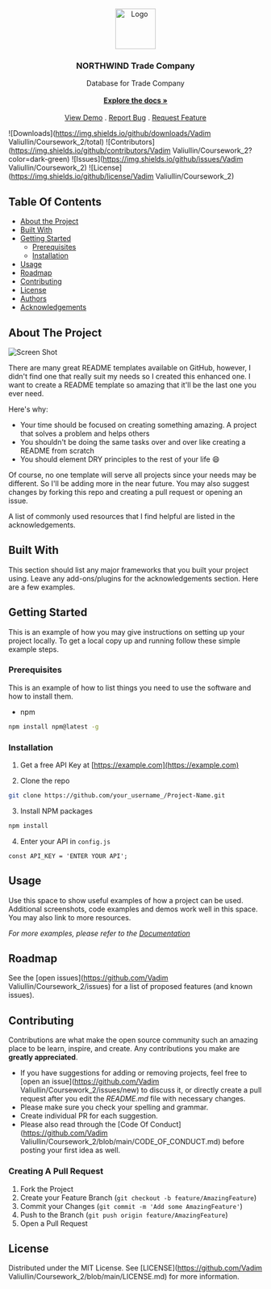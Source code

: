 <br/>
<p align="center">
  <a href="https://github.com/Vadim Valiullin/Coursework_2">
    <img src="https://images-global.nhst.tech/image/eDF3WjNDV1dOekpiZUsvMUxscTYvQT09/nhst/binary/72fb47aceb1a022a7b49aa17f48e4932" alt="Logo" width="80" height="80">
  </a>

  <h3 align="center">NORTHWIND Trade Company</h3>

  <p align="center">
    Database for Trade Company
    <br/>
    <br/>
    <a href="https://github.com/Vadim Valiullin/Coursework_2"><strong>Explore the docs »</strong></a>
    <br/>
    <br/>
    <a href="https://github.com/Vadim Valiullin/Coursework_2">View Demo</a>
    .
    <a href="https://github.com/Vadim Valiullin/Coursework_2/issues">Report Bug</a>
    .
    <a href="https://github.com/Vadim Valiullin/Coursework_2/issues">Request Feature</a>
  </p>
</p>

![Downloads](https://img.shields.io/github/downloads/Vadim Valiullin/Coursework_2/total) ![Contributors](https://img.shields.io/github/contributors/Vadim Valiullin/Coursework_2?color=dark-green) ![Issues](https://img.shields.io/github/issues/Vadim Valiullin/Coursework_2) ![License](https://img.shields.io/github/license/Vadim Valiullin/Coursework_2) 

## Table Of Contents

* [About the Project](#about-the-project)
* [Built With](#built-with)
* [Getting Started](#getting-started)
  * [Prerequisites](#prerequisites)
  * [Installation](#installation)
* [Usage](#usage)
* [Roadmap](#roadmap)
* [Contributing](#contributing)
* [License](#license)
* [Authors](#authors)
* [Acknowledgements](#acknowledgements)

## About The Project

![Screen Shot](images/screenshot.png)

There are many great README templates available on GitHub, however, I didn't find one that really suit my needs so I created this enhanced one. I want to create a README template so amazing that it'll be the last one you ever need.

Here's why:

* Your time should be focused on creating something amazing. A project that solves a problem and helps others
* You shouldn't be doing the same tasks over and over like creating a README from scratch
* You should element DRY principles to the rest of your life :smile:

Of course, no one template will serve all projects since your needs may be different. So I'll be adding more in the near future. You may also suggest changes by forking this repo and creating a pull request or opening an issue.

A list of commonly used resources that I find helpful are listed in the acknowledgements.

## Built With

This section should list any major frameworks that you built your project using. Leave any add-ons/plugins for the acknowledgements section. Here are a few examples.

## Getting Started

This is an example of how you may give instructions on setting up your project locally.
To get a local copy up and running follow these simple example steps.

### Prerequisites

This is an example of how to list things you need to use the software and how to install them.

* npm

```sh
npm install npm@latest -g
```

### Installation

1. Get a free API Key at [https://example.com](https://example.com)

2. Clone the repo

```sh
git clone https://github.com/your_username_/Project-Name.git
```

3. Install NPM packages

```sh
npm install
```

4. Enter your API in `config.js`

```JS
const API_KEY = 'ENTER YOUR API';
```

## Usage

Use this space to show useful examples of how a project can be used. Additional screenshots, code examples and demos work well in this space. You may also link to more resources.

_For more examples, please refer to the [Documentation](https://example.com)_

## Roadmap

See the [open issues](https://github.com/Vadim Valiullin/Coursework_2/issues) for a list of proposed features (and known issues).

## Contributing

Contributions are what make the open source community such an amazing place to be learn, inspire, and create. Any contributions you make are **greatly appreciated**.
* If you have suggestions for adding or removing projects, feel free to [open an issue](https://github.com/Vadim Valiullin/Coursework_2/issues/new) to discuss it, or directly create a pull request after you edit the *README.md* file with necessary changes.
* Please make sure you check your spelling and grammar.
* Create individual PR for each suggestion.
* Please also read through the [Code Of Conduct](https://github.com/Vadim Valiullin/Coursework_2/blob/main/CODE_OF_CONDUCT.md) before posting your first idea as well.

### Creating A Pull Request

1. Fork the Project
2. Create your Feature Branch (`git checkout -b feature/AmazingFeature`)
3. Commit your Changes (`git commit -m 'Add some AmazingFeature'`)
4. Push to the Branch (`git push origin feature/AmazingFeature`)
5. Open a Pull Request

## License

Distributed under the MIT License. See [LICENSE](https://github.com/Vadim Valiullin/Coursework_2/blob/main/LICENSE.md) for more information.


